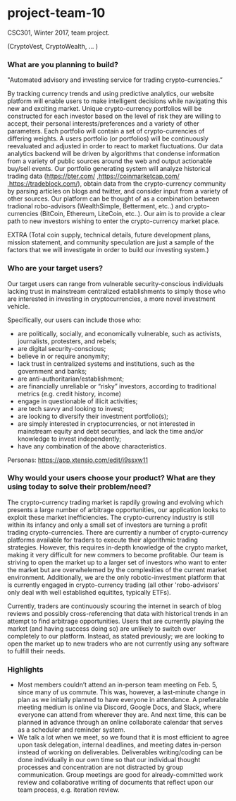# project-team-10
CSC301, Winter 2017, team project.

(CryptoVest, CryptoWealth, ... )


### What are you planning to build?

"Automated advisory and investing service for trading crypto-currencies.” 

  By tracking currency trends and using predictive analytics, our website platform will enable users to make intelligent decisions while navigating this new and exciting market.  Unique crypto-currency portfolios will be constructed for each investor based on the level of risk they are willing to accept, their personal interests/preferences and a variety of other parameters.  Each portfolio will contain a set of crypto-currencies of differing weights.  A users portfolio (or portfolios) will be continuously reevaluated and adjusted in order to react to market fluctuations.  Our data analytics backend will be driven by algorithms that condense information from a variety of public sources around the web and output actionable buy/sell events.  Our portfolio generating system will analyze historical trading data (https://bter.com/ ,https://coinmarketcap.com/ ,https://tradeblock.com/), obtain data from the crypto-currency community by parsing articles on blogs and twitter, and consider input from a variety of other sources.  Our platform can be thought of as a combination between tradional robo-advisors (WealthSimple, Betterment, etc..) and crypto-currencies (BitCoin, Ethereum, LiteCoin, etc..).  Our aim is to provide a clear path to new investors wishing to enter the crypto-currency market place.
   
   
 EXTRA (Total coin supply, technical details, future development plans, mission statement, and community speculation are just a sample of the factors that we will investigate in order to build our investing system.)

### Who are your target users?

Our target users can range from vulnerable security-conscious individuals lacking trust in mainstream centralized establishments to simply those who are interested in investing in cryptocurrencies, a more novel investment vehicle.

Specifically, our users can include those who:
- are politically, socially, and economically vulnerable, such as activists, journalists, protesters, and rebels;
- are digital security-conscious;
- believe in or require anonymity;
- lack trust in centralized systems and institutions, such as the government and banks;
- are anti-authoritarian/establishment;
- are financially unreliable or “risky” investors, according to traditional metrics (e.g. credit history, income)
- engage in questionable of illicit activities;
- are tech savvy and looking to invest;
- are looking to diversify their investment portfolio(s);
- are simply interested in cryptocurrencies, or not interested in mainstream equity and debt securities, and lack the time and/or knowledge to invest independently;
- have any combination of the above characteristics.

Personas: https://app.xtensio.com/edit/i9ssxw11


### Why would your users choose your product? What are they using today to solve their problem/need?

  The crypto-currency trading market is rapdily growing and evolving which presents a large number of arbitrage opportunities, our application looks to exploit these market inefficiencies.  The crypto-currency industry is still within its infancy and only a small set of investors are turning a profit trading crypto-currencies. There are currently a number of crypto-currency platforms available for traders to execute their algorithmic trading strategies. However, this requires in-depth knowledge of the crypto market, making it very difficult for new commers to become profitable.  Our team is striving to open the market up to a larger set of investors who want to enter the market but are overwhelemed by the complexities of the current market environment.  Additionally, we are the only robotic-investment platform that is currently engaged in crypto-currency trading (all other 'robo-advisors' only deal with well established equitites, typically ETFs).
  
  Currently, traders are continuously scouring the internet in search of blog reviews and possibly cross-referencing that data with historical trends in an attempt to find arbitrage opportunities.  Users that are currently playing the market (and having success doing so) are unlikely to switch over completely to our platform.  Instead, as stated previously; we are looking to open the market up to new traders who are not currently using any software to fulfill their needs.
  
  
  
### Highlights

- Most members couldn’t attend an in-person team meeting on Feb. 5, since many of us commute. This was, however, a last-minute change in plan as we initially planned to have everyone in attendance. A preferable meeting medium is online via Discord, Google Docs, and Slack, where everyone can attend from wherever they are. And next time, this can be planned in advance through an online collaborate calendar that serves as a scheduler and reminder system.
- We talk a lot when we meet, so we found that it is most efficient to agree upon task delegation, internal deadlines, and meeting dates in-person instead of working on deliverables. Deliverables writing/coding can be done individually in our own time so that our individual thought processes and concentration are not distracted by group communication. Group meetings are good for already-committed work review and collaborative writing of documents that reflect upon our team process, e.g. iteration review.



